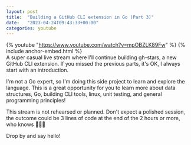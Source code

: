 ```yaml
---
layout: post
title:  "Building a GitHub CLI extension in Go (Part 3)"
date:   "2023-04-24T09:43:33+00:00"
categories: youtube
---
```

{% youtube  "https://www.youtube.com/watch?v=mpOBZLK89Fw" %}
{% include anchor-embed.html %}
<br />
A super casual live stream where I'll continue building gh-stars, a new GitHub CLI extension. If you missed the previous parts, it's OK, I always start with an introduction. 

I'm not a Go expert, so I'm doing this side project to learn and explore the language. This is a great opportunity for you to learn more about data structures, Go, building CLI tools, linux, unit testing, and general programming principles!

This stream is not rehearsed or planned. Don't expect a polished session, the outcome could be 3 lines of code at the end of the 2 hours or more, who knows 🤷‍♂️😄 

Drop by and say hello!
